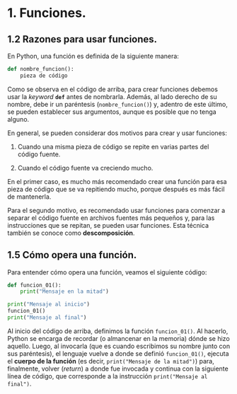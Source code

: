# 1. Funciones.

## 1.2 Razones para usar funciones.

En Python, una función es definida de la siguiente manera:

```python
def nombre_funcion():
    pieza de código
```

Como se observa en el código de arriba, para crear funciones debemos usar la *keyword* **`def`** antes de nombrarla. Además, al lado derecho de su nombre, debe ir un paréntesis (`nombre_funcion()`) y, adentro de este último, se pueden establecer sus argumentos, aunque es posible que no tenga alguno.

En general, se pueden considerar dos motivos para crear y usar funciones:

1. Cuando una misma pieza de código se repite en varias partes del código fuente.

2. Cuando el código fuente va creciendo mucho.

En el primer caso, es mucho más recomendado crear una función para esa pieza de código que se va repitiendo mucho, porque después es más fácil de mantenerla.

Para el segundo motivo, es recomendado usar funciones para comenzar a separar el código fuente en archivos fuentes más pequeños y, para las instrucciones que se repitan, se pueden usar funciones. Esta técnica también se conoce como **descomposición**.


## 1.5 Cómo opera una función.

Para entender cómo opera una función, veamos el siguiente código:

```python
def funcion_01():
    print("Mensaje en la mitad")

print("Mensaje al inicio")
funcion_01()
print("Mensaje al final")
```

Al inicio del código de arriba, definimos la función `funcion_01()`. Al hacerlo, Python se encarga de recordar (o almancenar en la memoria) dónde se hizo aquello. Luego, al invocarla (que es cuando escribimos su nombre junto con sus paréntesis), el lenguaje vuelve a donde se definió `funcion_01()`, ejecuta el **cuerpo de la función** (es decir, `print("Mensaje de la mitad")`) para, finalmente, volver (*return*) a donde fue invocada y continua con la siguiente línea de código, que corresponde a la instrucción `print("Mensaje al final")`.


